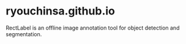 # ryouchinsa.github.io
RectLabel is an offline image annotation tool for object detection and segmentation.
